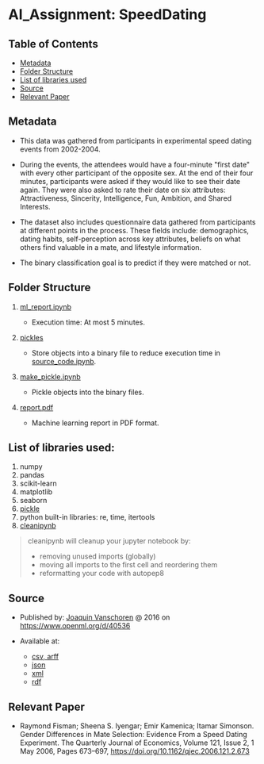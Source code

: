 # AI_Assignment: SpeedDating

## Table of Contents
* [Metadata](#Metadata)
* [Folder Structure](#Folder-Structure)
* [List of libraries used](#List-of-libraries-used)
* [Source](#Source)
* [Relevant Paper](#Relevant-Paper)

## Metadata

* This data was gathered from participants in experimental speed dating events from 2002-2004.

* During the events, the attendees would have a four-minute "first date" with every other participant of the opposite sex. At the end of their four minutes, participants were asked if they would like to see their date again. They were also asked to rate their date on six attributes: Attractiveness, Sincerity, Intelligence, Fun, Ambition, and Shared Interests.

* The dataset also includes questionnaire data gathered from participants at different points in the process. These fields include: demographics, dating habits, self-perception across key attributes, beliefs on what others find valuable in a mate, and lifestyle information.

* The binary classification goal is to predict if they were matched or not.

## Folder Structure

1) [ml_report.ipynb](source_code/python/source_code.ipynb)
   * Execution time: At most 5 minutes.

2) [pickles](pickles)
   * Store objects into a binary file to reduce execution time in [source_code.ipynb](source_code/python/source_code.ipynb).

3) [make_pickle.ipynb](source_code/python/make_pickle.ipynb)
   * Pickle objects into the binary files.
   
 4) [report.pdf](report/report.pdf)
    * Machine learning report in PDF format.

## List of libraries used:
1. numpy
2. pandas
3. scikit-learn
4. matplotlib
5. seaborn
6. [pickle](https://docs.python.org/3/library/pickle.html)
7. python built-in libraries: re, time, itertools
8. [cleanipynb](https://pypi.org/project/cleanipynb)

> cleanipynb will cleanup your jupyter notebook by:
> - removing unused imports (globally)
> - moving all imports to the first cell and reordering them
> - reformatting your code with autopep8

## Source
* Published by: [Joaquin Vanschoren](https://www.openml.org/u/2) @ 2016 on https://www.openml.org/d/40536
   
* Available at:
  - [csv, arff](https://www.openml.org/data/get_csv/13153954/speeddating.arff)
  - [json](https://www.openml.org/d/40536/json)
  - [xml](https://www.openml.org/api/v1/data/40536)
  - [rdf](https://www.openml.org/d/40536/rdf)

## Relevant Paper
   * Raymond Fisman; Sheena S. Iyengar; Emir Kamenica; Itamar Simonson. Gender Differences in Mate Selection: Evidence From a Speed Dating Experiment.
   The Quarterly Journal of Economics, Volume 121, Issue 2, 1 May 2006, Pages 673–697, https://doi.org/10.1162/qjec.2006.121.2.673
